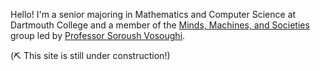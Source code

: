 Hello! I'm a senior majoring in Mathematics and Computer Science at Dartmouth College and a member of the [Minds, Machines, and Societies](https://www.cs.dartmouth.edu/~soroush/) group led by [Professor Soroush Vosoughi](https://faculty-directory.dartmouth.edu/soroush-vosoughi). 

(⛏️ This site is still under construction!)